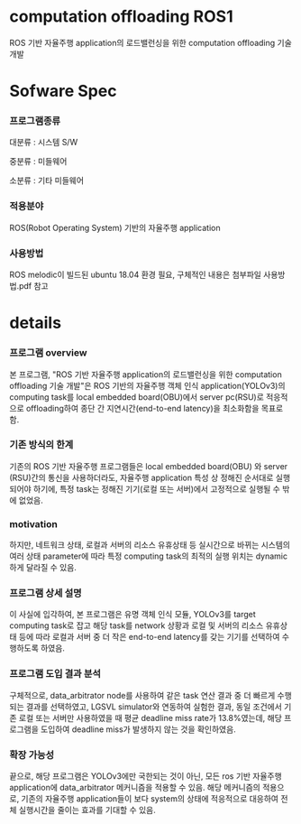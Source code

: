 # computation offloading ROS1
ROS 기반 자율주행 application의 로드밸런싱을 위한 computation offloading 기술 개발

# Sofware Spec

### 프로그램종류	
대분류 : 시스템 S/W

중분류 : 미들웨어

소분류 : 기타 미들웨어

### 적용분야	
ROS(Robot Operating System) 기반의 자율주행 application

### 사용방법	
ROS melodic이 빌드된 ubuntu 18.04 환경 필요, 구체적인 내용은 첨부파일 사용방법.pdf 참고

# details

### 프로그램 overview
본 프로그램, "ROS 기반 자율주행 application의 로드밸런싱을 위한 computation offloading 기술 개발"은 ROS 기반의 자율주행 객체 인식 application(YOLOv3)의 computing task를 local embedded board(OBU)에서 server pc(RSU)로 적응적으로 offloading하여 종단 간 지연시간(end-to-end latency)을 최소화함을 목표로 함.
 
### 기존 방식의 한계
기존의 ROS 기반 자율주행 프로그램들은 local embedded board(OBU) 와 server (RSU)간의 통신을 사용하더라도, 자율주행 application 특성 상 정해진 순서대로 실행되어야 하기에, 특정 task는 정해진 기기(로컬 또는 서버)에서 고정적으로 실행될 수 밖에 없었음.
 
### motivation
하지만, 네트워크 상태, 로컬과 서버의 리소스 유휴상태 등 실시간으로 바뀌는 시스템의 여러 상태 parameter에 따라 특정 computing task의 최적의 실행 위치는 dynamic하게 달라질 수 있음.
 
### 프로그램 상세 설명
이 사실에 입각하여, 본 프로그램은 유명 객체 인식 모듈, YOLOv3를 target computing task로 잡고 해당 task를 network 상황과 로컬 및 서버의 리소스 유휴상태 등에 따라 로컬과 서버 중 더 작은 end-to-end latency를 갖는 기기를 선택하여 수행하도록 하였음.
 
### 프로그램 도입 결과 분석
구체적으로, data_arbitrator node를 사용하여 같은 task 연산 결과 중 더 빠르게 수행되는 결과를 선택하였고, LGSVL simulator와 연동하여 실험한 결과, 동일 조건에서 기존 로컬 또는 서버만 사용하였을 때 평균 deadline miss rate가 13.8%였는데, 해당 프로그램을 도입하여 deadline miss가 발생하지 않는 것을 확인하였음.
 
### 확장 가능성
끝으로, 해당 프로그램은 YOLOv3에만 국한되는 것이 아닌, 모든 ros 기반 자율주행 application에 data_arbitrator 메커니즘을 적용할 수 있음. 해당 메커니즘의 적용으로, 기존의 자율주행 application들이 보다 system의 상태에 적응적으로 대응하여 전체 실행시간을 줄이는 효과를 기대할 수 있음.
